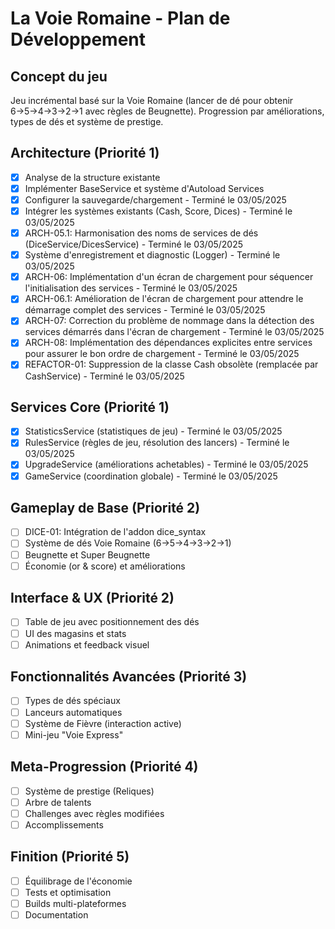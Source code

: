 # La Voie Romaine - Plan de Développement

## Concept du jeu
Jeu incrémental basé sur la Voie Romaine (lancer de dé pour obtenir 6→5→4→3→2→1 avec règles de Beugnette). Progression par améliorations, types de dés et système de prestige.

## Architecture (Priorité 1)
- [x] Analyse de la structure existante
- [x] Implémenter BaseService et système d'Autoload Services
- [x] Configurer la sauvegarde/chargement - Terminé le 03/05/2025
- [x] Intégrer les systèmes existants (Cash, Score, Dices) - Terminé le 03/05/2025
- [x] ARCH-05.1: Harmonisation des noms de services de dés (DiceService/DicesService) - Terminé le 03/05/2025
- [x] Système d'enregistrement et diagnostic (Logger) - Terminé le 03/05/2025
- [x] ARCH-06: Implémentation d'un écran de chargement pour séquencer l'initialisation des services - Terminé le 03/05/2025
- [x] ARCH-06.1: Amélioration de l'écran de chargement pour attendre le démarrage complet des services - Terminé le 03/05/2025
- [x] ARCH-07: Correction du problème de nommage dans la détection des services démarrés dans l'écran de chargement - Terminé le 03/05/2025
- [x] ARCH-08: Implémentation des dépendances explicites entre services pour assurer le bon ordre de chargement - Terminé le 03/05/2025
- [x] REFACTOR-01: Suppression de la classe Cash obsolète (remplacée par CashService) - Terminé le 03/05/2025

## Services Core (Priorité 1)
- [x] StatisticsService (statistiques de jeu) - Terminé le 03/05/2025
- [x] RulesService (règles de jeu, résolution des lancers) - Terminé le 03/05/2025
- [x] UpgradeService (améliorations achetables) - Terminé le 03/05/2025
- [x] GameService (coordination globale) - Terminé le 03/05/2025

## Gameplay de Base (Priorité 2)
- [ ] DICE-01: Intégration de l'addon dice_syntax
- [ ] Système de dés Voie Romaine (6→5→4→3→2→1)
- [ ] Beugnette et Super Beugnette
- [ ] Économie (or & score) et améliorations

## Interface & UX (Priorité 2)
- [ ] Table de jeu avec positionnement des dés
- [ ] UI des magasins et stats
- [ ] Animations et feedback visuel

## Fonctionnalités Avancées (Priorité 3)
- [ ] Types de dés spéciaux
- [ ] Lanceurs automatiques
- [ ] Système de Fièvre (interaction active)
- [ ] Mini-jeu "Voie Express"

## Meta-Progression (Priorité 4)
- [ ] Système de prestige (Reliques)
- [ ] Arbre de talents
- [ ] Challenges avec règles modifiées
- [ ] Accomplissements

## Finition (Priorité 5)
- [ ] Équilibrage de l'économie
- [ ] Tests et optimisation
- [ ] Builds multi-plateformes
- [ ] Documentation